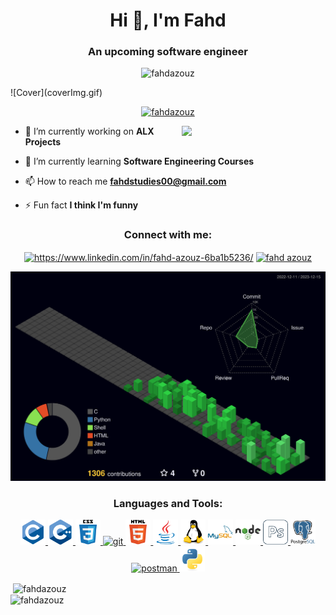 <h1 align="center">Hi 👋, I'm Fahd</h1>
<h3 align="center">An upcoming software engineer</h3>

<p align="center"> <img src="https://komarev.com/ghpvc/?username=fahdazouz&label=Profile%20views&color=0e75b6&style=flat" alt="fahdazouz" /> </p>
![Cover](coverImg.gif)

<p align="center"> <a href="https://github.com/ryo-ma/github-profile-trophy"><img src="https://github-profile-trophy.vercel.app/?username=fahdazouz" alt="fahdazouz" /></a> </p>

<img align='right' src="https://user-images.githubusercontent.com/74038190/229223156-0cbdaba9-3128-4d8e-8719-b6b4cf741b67.gif" width="230">

- 🔭 I’m currently working on **ALX Projects**

- 🌱 I’m currently learning **Software Engineering Courses**

- 📫 How to reach me **fahdstudies00@gmail.com**

- ⚡ Fun fact **I think I'm funny**

<h3 align="center">Connect with me:</h3>
<p align="center">
<a href="https://linkedin.com/in/https://www.linkedin.com/in/fahd-azouz-6ba1b5236/" target="blank"><img align="center" src="https://raw.githubusercontent.com/rahuldkjain/github-profile-readme-generator/master/src/images/icons/Social/linked-in-alt.svg" alt="https://www.linkedin.com/in/fahd-azouz-6ba1b5236/" height="30" width="40" /></a>
<a href="https://stackoverflow.com/users/fahd azouz" target="blank"><img align="center" src="https://raw.githubusercontent.com/rahuldkjain/github-profile-readme-generator/master/src/images/icons/Social/stack-overflow.svg" alt="fahd azouz" height="30" width="40" /></a>
</p>
<img src="profile-3d-contrib/profile-night-green.svg">
<h3 align="center">Languages and Tools:</h3>
<p align="center"> <a href="https://www.cprogramming.com/" target="_blank" rel="noreferrer"> <img src="https://raw.githubusercontent.com/devicons/devicon/master/icons/c/c-original.svg" alt="c" width="40" height="40"/> </a> <a href="https://www.w3schools.com/cpp/" target="_blank" rel="noreferrer"> <img src="https://raw.githubusercontent.com/devicons/devicon/master/icons/cplusplus/cplusplus-original.svg" alt="cplusplus" width="40" height="40"/> </a> <a href="https://www.w3schools.com/css/" target="_blank" rel="noreferrer"> <img src="https://raw.githubusercontent.com/devicons/devicon/master/icons/css3/css3-original-wordmark.svg" alt="css3" width="40" height="40"/> </a> <a href="https://git-scm.com/" target="_blank" rel="noreferrer"> <img src="https://www.vectorlogo.zone/logos/git-scm/git-scm-icon.svg" alt="git" width="40" height="40"/> </a> <a href="https://www.w3.org/html/" target="_blank" rel="noreferrer"> <img src="https://raw.githubusercontent.com/devicons/devicon/master/icons/html5/html5-original-wordmark.svg" alt="html5" width="40" height="40"/> </a> <a href="https://www.java.com" target="_blank" rel="noreferrer"> <img src="https://raw.githubusercontent.com/devicons/devicon/master/icons/java/java-original.svg" alt="java" width="40" height="40"/> </a> <a href="https://www.linux.org/" target="_blank" rel="noreferrer"> <img src="https://raw.githubusercontent.com/devicons/devicon/master/icons/linux/linux-original.svg" alt="linux" width="40" height="40"/> </a> <a href="https://www.mysql.com/" target="_blank" rel="noreferrer"> <img src="https://raw.githubusercontent.com/devicons/devicon/master/icons/mysql/mysql-original-wordmark.svg" alt="mysql" width="40" height="40"/> </a> <a href="https://nodejs.org" target="_blank" rel="noreferrer"> <img src="https://raw.githubusercontent.com/devicons/devicon/master/icons/nodejs/nodejs-original-wordmark.svg" alt="nodejs" width="40" height="40"/> </a> <a href="https://www.photoshop.com/en" target="_blank" rel="noreferrer"> <img src="https://raw.githubusercontent.com/devicons/devicon/master/icons/photoshop/photoshop-line.svg" alt="photoshop" width="40" height="40"/> </a> <a href="https://www.postgresql.org" target="_blank" rel="noreferrer"> <img src="https://raw.githubusercontent.com/devicons/devicon/master/icons/postgresql/postgresql-original-wordmark.svg" alt="postgresql" width="40" height="40"/> </a> <a href="https://postman.com" target="_blank" rel="noreferrer"> <img src="https://www.vectorlogo.zone/logos/getpostman/getpostman-icon.svg" alt="postman" width="40" height="40"/> </a> <a href="https://www.python.org" target="_blank" rel="noreferrer"> <img src="https://raw.githubusercontent.com/devicons/devicon/master/icons/python/python-original.svg" alt="python" width="40" height="40"/> </a> </p>

<section display="inline-block" width="30%" border="10px">&nbsp;<img align="center" src="https://github-readme-stats.vercel.app/api?username=fahdazouz&show_icons=true&locale=en" alt="fahdazouz" /></section>

<section display="inline-block" width="30%" border="10px"><img align="center" src="https://github-readme-streak-stats.herokuapp.com/?user=fahdazouz&" alt="fahdazouz"/></section>
